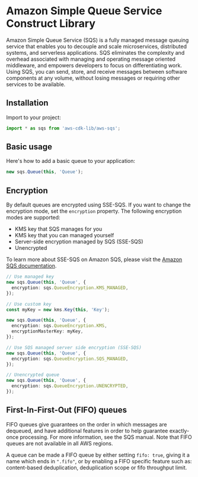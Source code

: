 # Amazon Simple Queue Service Construct Library


Amazon Simple Queue Service (SQS) is a fully managed message queuing service that 
enables you to decouple and scale microservices, distributed systems, and serverless 
applications. SQS eliminates the complexity and overhead associated with managing and 
operating message oriented middleware, and empowers developers to focus on differentiating work. 
Using SQS, you can send, store, and receive messages between software components at any volume, 
without losing messages or requiring other services to be available. 

## Installation

Import to your project:

```ts nofixture
import * as sqs from 'aws-cdk-lib/aws-sqs';
```

## Basic usage


Here's how to add a basic queue to your application:

```ts
new sqs.Queue(this, 'Queue');
```

## Encryption

By default queues are encrypted using SSE-SQS. If you want to change the encryption mode, set the `encryption` property.
The following encryption modes are supported:

* KMS key that SQS manages for you
* KMS key that you can managed yourself
* Server-side encryption managed by SQS (SSE-SQS)
* Unencrypted

To learn more about SSE-SQS on Amazon SQS, please visit the
[Amazon SQS documentation](https://docs.aws.amazon.com/AWSSimpleQueueService/latest/SQSDeveloperGuide/sqs-server-side-encryption.html).

```ts
// Use managed key
new sqs.Queue(this, 'Queue', {
  encryption: sqs.QueueEncryption.KMS_MANAGED,
});

// Use custom key
const myKey = new kms.Key(this, 'Key');

new sqs.Queue(this, 'Queue', {
  encryption: sqs.QueueEncryption.KMS,
  encryptionMasterKey: myKey,
});

// Use SQS managed server side encryption (SSE-SQS)
new sqs.Queue(this, 'Queue', {
  encryption: sqs.QueueEncryption.SQS_MANAGED,
});

// Unencrypted queue
new sqs.Queue(this, 'Queue', {
  encryption: sqs.QueueEncryption.UNENCRYPTED,
});
```

## First-In-First-Out (FIFO) queues

FIFO queues give guarantees on the order in which messages are dequeued, and have additional
features in order to help guarantee exactly-once processing. For more information, see
the SQS manual. Note that FIFO queues are not available in all AWS regions.

A queue can be made a FIFO queue by either setting `fifo: true`, giving it a name which ends
in `".fifo"`, or by enabling a FIFO specific feature such as: content-based deduplication, 
deduplication scope or fifo throughput limit.
